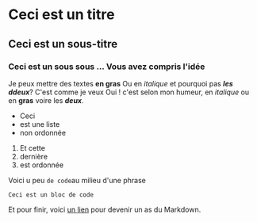 # Ceci est un titre
## Ceci est un sous-titre
### Ceci est un sous sous ... Vous avez compris l'idée

Je peux mettre des textes **en gras**
Ou en *italique* et pourquoi pas ***les ddeux***? C'est comme je veux
Oui ! c'est selon mon humeur, en *italique* ou en **gras** voire les ***deux***.

-	Ceci
- 	est une liste
-	non ordonnée

1. Et cette
2. dernière
3. est ordonnée

Voici u peu `de code`au milieu d'une phrase

```
Ceci est un bloc de code
```

Et pour finir, voici [un lien](https://guides.github.com/mastering-markdown/) pour devenir un as du Markdown.

